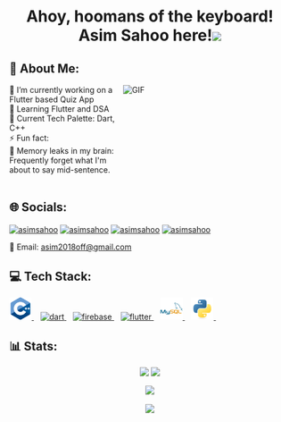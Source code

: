<h1 align="center">Ahoy, hoomans of the keyboard! Asim Sahoo here!<img src="https://media.giphy.com/media/mGcNjsfWAjY5AEZNw6/giphy.gif" width="50"></h1>

## 💫 About Me:
<img align="right" alt="GIF" src="https://media.giphy.com/media/13HgwGsXF0aiGY/giphy.gif" width="300" height="155" />
🔭 I’m currently working on a Flutter based Quiz App <br>🌱 Learning Flutter and DSA<br>🌈 Current Tech Palette: Dart, C++<br>⚡ Fun fact:<br>🧠 Memory leaks in my brain: Frequently forget what I'm about to say mid-sentence.<br><br>

## 🌐 Socials:
<p align="left">
<a href="https://linkedin.com/in/asimsahoo" target="blank"><img align="center" src="https://www.svgrepo.com/show/205292/linkedin.svg" alt="asimsahoo" height="30" width="40" /></a>
<a href="https://www.leetcode.com/asimsahoo" target="blank"><img align="center" src="https://raw.githubusercontent.com/rahuldkjain/github-profile-readme-generator/master/src/images/icons/Social/leet-code.svg" alt="asimsahoo" height="30" width="40" /></a>
<a href="https://www.instagram.com/awesimmmm" target="blank"><img align="center" src="https://www.svgrepo.com/show/205290/instagram.svg" alt="asimsahoo" height="30" width="40" /></a>
<a href="https://open.spotify.com/user/31hfdro7fqbohdv4kfwuttwytgvu?si=887bc256738a4748" target="blank"><img align="center" src="https://www.svgrepo.com/show/299429/spotify.svg" alt="asimsahoo" height="30" width="40" /></a>
</p>

📧 Email: [asim2018off@gmail.com](mailto:asim2018off@gmail.com)

## 💻 Tech Stack:
<p align="left"> 
<a href="https://cplusplus.com/" target="_blank" rel="noreferrer"> <img src="https://raw.githubusercontent.com/devicons/devicon/master/icons/cplusplus/cplusplus-original.svg" alt="cplusplus" width="40" height="40"/> </a> &nbsp&nbsp
<a href="https://dart.dev" target="_blank" rel="noreferrer"> <img src="https://www.vectorlogo.zone/logos/dartlang/dartlang-icon.svg" alt="dart" width="40" height="40"/> </a> &nbsp&nbsp
<a href="https://firebase.google.com/" target="_blank" rel="noreferrer"> <img src="https://www.vectorlogo.zone/logos/firebase/firebase-icon.svg" alt="firebase" width="40" height="40"/> </a> &nbsp&nbsp
<a href="https://flutter.dev" target="_blank" rel="noreferrer"> <img src="https://www.vectorlogo.zone/logos/flutterio/flutterio-icon.svg" alt="flutter" width="40" height="40"/> </a> &nbsp&nbsp
<a href="https://www.mysql.com/" target="_blank" rel="noreferrer"> <img src="https://raw.githubusercontent.com/devicons/devicon/master/icons/mysql/mysql-original-wordmark.svg" alt="mysql" width="40" height="40"/> </a> &nbsp&nbsp
<a href="https://www.python.org" target="_blank" rel="noreferrer"> <img src="https://raw.githubusercontent.com/devicons/devicon/master/icons/python/python-original.svg" alt="python" width="40" height="40"/> </a> &nbsp&nbsp
</p>

## 📊 Stats:
<p align="center">
  <img src="https://github-readme-stats.vercel.app/api?username=asim-sahoo&theme=radical&hide_border=true&include_all_commits=true&count_private=false&show_icons=true&hide=contribs&exclude_repo=asim-sahoo&rank_icon=github">
  <img src="https://github-readme-stats.vercel.app/api/top-langs/?username=asim-sahoo&theme=radical&hide_progress=true&hide=cmake&show_icons=true&hide_border=true">
</p>

<p align="center">
  <img src="https://leetcard.jacoblin.cool/asimsahoo?ext=heatmap&theme=dark">
</p>

<p align="center">
  <img src="https://capsule-render.vercel.app/api?type=waving&color=gradient&height=60&section=footer"/>
</p>
